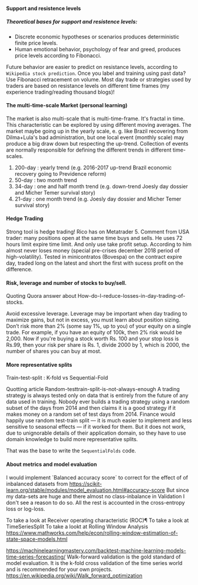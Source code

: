 
#### Support and resistence levels

##### Theoretical bases for support and resistence levels:

- Discrete economic hypotheses or scenarios produces deterministic finite price levels.
- Human emotional behavior, psychology of fear and greed, produces price levels according to Fibonacci.

Future behavior are easier to predict on resistance levels, according to `Wikipedia stock prediction`. Once you label and training using past data? Use Fibonacci retracement on volume. Most day trade or strategies used by traders are based on resistance levels on different time frames (my experience trading/reading thousand blogs)!

#### The multi-time-scale Market (**personal learning**)

The market is also multi-scale that is multi-time-frame. It's fractal in time. This characteristic can be explored by using different moving averages. The market maybe going up in the yearly scale, e. g. like Brazil recovering from Dilma+Lula's bad administration, but one local event (monthly scale) may produce a big draw down but respecting the up-trend. Collection of events are normally responsible for defining the different trends in different time-scales.

1. 200-day : yearly trend (e.g. 2016-2017 up-trend Brazil economic recovery going to Previdence reform)
2. 50-day : two month trend  
3. 34-day : one and half month trend (e.g. down-trend Joesly day dossier and Micher Temer survival story)
4. 21-day : one month trend (e.g. Joesly day dossier and Micher Temer survival story)

#### Hedge Trading

Strong tool is hedge trading! Rico has on Metatrader 5. Comment from USA trader: many positions open at the same  time buys and sells. He uses 72 hours limit expire time limit.  And only use take profit setup. According to him almost never loses money (special pre-crises december 2018 period of high-volatility). Tested in minicontratos (Bovespa) on the contract expire day, traded long on the latest and short the first with sucess profit on the difference.


#### Risk, leverage and number of stocks to buy/sell.

Quoting Quora answer about How-do-I-reduce-losses-in-day-trading-of-stocks.  

Avoid excessive leverage. Leverage may be important when day trading to maximize gains, but not in excess, you must learn about position sizing. Don’t risk more than 2% (some say 1%, up to you) of your equity on a single trade. For example, if you have an equity of 100k, then 2% risk would be 2,000. Now if you're buying a stock worth Rs. 100 and your stop loss is Rs.99, then your risk per share is Rs. 1, divide 2000 by 1, which is 2000, the number of shares you can buy at most.

#### More representative splits

Train-test-split : K-fold vs Sequential-Fold

Quotting article Random-testtrain-split-is-not-always-enough A trading strategy is always tested only on data that is entirely from the future of any data used in training. Nobody ever builds a trading strategy using a random subset of the days from 2014 and then claims it is a good strategy if it makes money on a random set of test days from 2014. Finance would happily use random test-train split — it is much easier to implement and less sensitive to seasonal effects — if it worked for them. But it does not work, due to unignorable details of their application domain, so they have to use domain knowledge to build more representative splits.

That was the base to write the `SequentialFolds` code.

#### About metrics and model evaluation

I would implement  ´Balanced accuracy score´ to correct for the effect
of  of inbalanced datasets from https://scikit-learn.org/stable/modules/model_evaluation.html#accuracy-score
But since my data-sets are huge and there almost no class-inbalance in Validation I don't see a reason to do so. All the rest is accounted in the cross-entropy loss or log-loss.

To take a look at Receiver operating characteristic (ROC)¶
To take a look at TimeSeriesSplit
To take a lookt at Rolling Window Analysis https://www.mathworks.com/help/econ/rolling-window-estimation-of-state-space-models.html

https://machinelearningmastery.com/backtest-machine-learning-models-time-series-forecasting/
Walk-forward validation is the gold standard of model evaluation. It is the k-fold cross validation of the time series world and is recommended for your own projects.
https://en.wikipedia.org/wiki/Walk_forward_optimization
